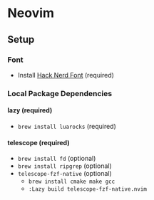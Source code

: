 # Neovim
## Setup
### Font
- Install [Hack Nerd Font](https://www.nerdfonts.com/) (required)

### Local Package Dependencies
#### lazy (required)
- `brew install luarocks` (required)

#### telescope (required)
- `brew install fd` (optional)
- `brew install ripgrep` (optional)
- `telescope-fzf-native` (optional)
    - `brew install cmake make gcc`
    - `:Lazy build telescope-fzf-native.nvim`


